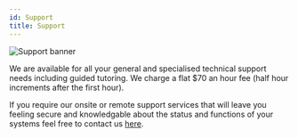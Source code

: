 ```yaml
---
id: Support
title: Support
---
```


<img alt="Support banner" src="/img/Support.jpg" />

We are available for all your general and specialised technical support needs including guided tutoring. We charge a flat $70 an hour fee (half hour increments after the first hour).

If you require our onsite or remote support services that will leave you feeling secure and knowledgable about the status and functions of your systems feel free to contact us [here](Contact.md).
